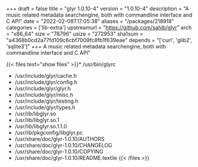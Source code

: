 +++
draft = false
title = "glyr 1.0.10-4"
version = "1.0.10-4"
description = "A music related metadata searchengine, both with commandline interface and C API"
date = "2022-02-08T17:05:38"
aliases = "/packages/218918"
categories = ['lib-extra']
upstreamurl = "https://github.com/sahib/glyr"
arch = "x86_64"
size = "78796"
usize = "272953"
sha1sum = "a4368b0cd2a77fd109c6cbf7009fc8fb1f639eae"
depends = "['curl', 'glib2', 'sqlite3']"
+++
A music related metadata searchengine, both with commandline interface and C API"

{{< files text="show files" >}}* /usr/bin/glyrc
* /usr/include/glyr/cache.h
* /usr/include/glyr/config.h
* /usr/include/glyr/glyr.h
* /usr/include/glyr/misc.h
* /usr/include/glyr/testing.h
* /usr/include/glyr/types.h
* /usr/lib/libglyr.so
* /usr/lib/libglyr.so.1
* /usr/lib/libglyr.so.1.1.0
* /usr/lib/pkgconfig/libglyr.pc
* /usr/share/doc/glyr-1.0.10/AUTHORS
* /usr/share/doc/glyr-1.0.10/CHANGELOG
* /usr/share/doc/glyr-1.0.10/COPYING
* /usr/share/doc/glyr-1.0.10/README.textile
{{< /files >}}